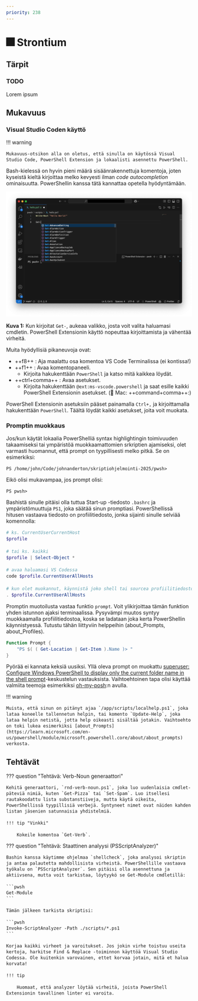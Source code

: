 ```yaml
---
priority: 238
---
```


# 🎆 Strontium

## Tärpit

### TODO

Lorem ipsum

## Mukavuus

### Visual Studio Coden käyttö

!!! warning

    Mukavuus-otsikon alla on oletus, että sinulla on käytössä Visual Studio Code, PowerShell Extension ja lokaalisti asennettu PowerShell.

Bash-kielessä on hyvin pieni määrä sisäänrakennettuja komentoja, joten kyseistä kieltä kirjoittaa melko kevyesti ilman *code autocompletion* ominaisuutta. PowerShellin kanssa tätä kannattaa opetella hyödyntämään.

![](image.png)

**Kuva 1:** Kun kirjoitat `Get-`, aukeaa valikko, josta voit valita haluamasi cmdletin. PowerShell Extensionin käyttö nopeuttaa kirjoittamista ja vähentää virheitä.

Muita hyödyllisiä pikaneuvoja ovat:

- ++f8++ : Aja maalattu osa komentoa VS Code Terminalissa (ei kontissa!)
- ++f1++ : Avaa komentopaneeli.
    - Kirjoita hakukenttään `PowerShell` ja katso mitä kaikkea löydät.
- ++ctrl+comma++ : Avaa asetukset. 
    - Kirjoita hakukenttään `@ext:ms-vscode.powershell` ja saat esille kaikki PowerShell Extensionin asetukset. (🍎 Mac: ++command+comma++:)

PowerShell Extensionin asetuksiin pääset painamalla `Ctrl+,` ja kirjoittamalla hakukenttään `PowerShell`. Täältä löydät kaikki asetukset, joita voit muokata.



### Promptin muokkaus

Jos/kun käytät lokaalia PowerShelliä syntax highlightingin toimivuuden takaamiseksi tai ympäristöä muokkaamattomien srkriptien ajamiseksi, olet varmasti huomannut, että prompt on tyypillisesti melko pitkä. Se on esimerkiksi:

```plaintext
PS /home/john/Code/johnanderton/skriptiohjelmointi-2025/pwsh>
```

Eikö olisi mukavampaa, jos prompt olisi:

```plaintext
PS pwsh>
```

Bashistä sinulle pitäisi olla tuttua Start-up -tiedosto `.bashrc` ja ympäristömuuttuja `PS1`, joka säätää sinun promptiasi. PowerShellissä hitusen vastaava tiedosto on profiilitiedosto, jonka sijainti sinulle selviää komennolla:

```powershell title="🖥️ PowerShell"
# ks. CurrentUserCurrentHost
$profile

# tai ks. kaikki
$profile | Select-Object *

# avaa haluamasi VS Codessa
code $profile.CurrentUserAllHosts

# kun olet muokannut, käynnistä joko shell tai sourcea profiilitiedosto
. $profile.CurrentUserAllHosts
```

Promptin muotoilusta vastaa funktio `prompt`. Voit ylikirjoittaa tämän funktion yhden istunnon ajaksi terminaalissa. Pysyvämpi muutos syntyy muokkaamalla profiilitiedostoa, koska se ladataan joka kerta PowerShellin käynnistyessä. Tutustu tähän liittyviin helppeihin (about_Prompts, about_Profiles).

```powershell title="🖥️ /path/to/your/profile.ps1"
Function Prompt { 
    "PS $( ( Get-Location | Get-Item ).Name )> " 
}
```

Pyörää ei kannata keksiä uusiksi. Yllä oleva prompt on muokattu [superuser: Configure Windows PowerShell to display only the current folder name in the shell prompt](https://superuser.com/questions/446827/configure-windows-powershell-to-display-only-the-current-folder-name-in-the-shel)-keskustelun vastauksista. Vaihtoehtoinen tapa olisi käyttää valmiita teemoja esimerkiksi [oh-my-posh](https://ohmyposh.dev/):n avulla.

!!! warning

    Muista, että sinun on pitänyt ajaa `/app/scripts/localhelp.ps1`, joka lataa koneelle tallennetun helpin, tai komento `Update-Help`, joka lataa helpin netistä, jotta help oikeasti sisältää jotakin. Vaihtoehto on toki lukea esimerkiksi [about_Prompts](https://learn.microsoft.com/en-us/powershell/module/microsoft.powershell.core/about/about_prompts) verkosta.

## Tehtävät

??? question "Tehtävä: Verb-Noun generaattori"

    Kehitä generaattori, `rnd-verb-noun.ps1`, joka luo uudenlaisia cmdlet-päteviä nimiä, kuten `Get-Pizza` tai `Set-Spam`. Luo itsellesi rautakoodattu lista substanstiiveja, mutta käytä oikeita, PowerShellissä tyypillisiä verbejä. Syntyneet nimet ovat näiden kahden listan jäsenien satunnaisia yhdistelmiä.

    !!! tip "Vinkki"

        Kokeile komentoa `Get-Verb`.

??? question "Tehtävä: Staattinen analyysi (PSScriptAnalyzer)"

    Bashin kanssa käytimme ohjelmaa `shellcheck`, joka analysoi skriptin ja antaa palautetta mahdollisista virheistä. PowerShellille vastaava työkalu on `PSScriptAnalyzer`. Sen pitäisi olla asennettuna ja aktiivsena, mutta voit tarkistaa, löytyykö se Get-Module cmdletillä:

    ```pwsh
    Get-Module
    ```

    Tämän jälkeen tarkista skriptisi:
    
    ```pwsh
    Invoke-ScriptAnalyzer -Path ./scripts/*.ps1
    ```

    Korjaa kaikki virheet ja varoitukset. Jos jokin virhe toistuu useita kertoja, harkitse Find & Replace -toiminnon käyttöä Visual Studio Codessa. Ole kuitenkin varovainen, ettet korvaa jotain, mitä et halua korvata!

    !!! tip

        Huomaat, että analyzer löytää virheitä, joista PowerShell Extensionin tavallinen linter ei varoita.
